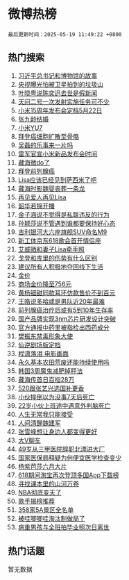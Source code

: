 # 微博热榜

`最后更新时间：2025-05-19 11:49:22 +0800`

## 热门搜索

1. [习近平总书记和博物馆的故事](https://m.weibo.cn/search?containerid=100103type%3D1%26t%3D10%26q%3D%23%E4%B9%A0%E8%BF%91%E5%B9%B3%E6%80%BB%E4%B9%A6%E8%AE%B0%E5%92%8C%E5%8D%9A%E7%89%A9%E9%A6%86%E7%9A%84%E6%95%85%E4%BA%8B%23&stream_entry_id=51&isnewpage=1&extparam=seat%3D1%26c_type%3D51%26pos%3D0%26cate%3D10103%26q%3D%2523%25E4%25B9%25A0%25E8%25BF%2591%25E5%25B9%25B3%25E6%2580%25BB%25E4%25B9%25A6%25E8%25AE%25B0%25E5%2592%258C%25E5%258D%259A%25E7%2589%25A9%25E9%25A6%2586%25E7%259A%2584%25E6%2595%2585%25E4%25BA%258B%2523%26stream_entry_id%3D51%26filter_type%3Drealtimehot%26dgr%3D0%26display_time%3D1747626561%26pre_seqid%3D17476265617760246490749)
1. [央视曝光怕被卫星拍到的垃圾山](https://m.weibo.cn/search?containerid=100103type%3D1%26t%3D10%26q%3D%23%E5%A4%AE%E8%A7%86%E6%9B%9D%E5%85%89%E6%80%95%E8%A2%AB%E5%8D%AB%E6%98%9F%E6%8B%8D%E5%88%B0%E7%9A%84%E5%9E%83%E5%9C%BE%E5%B1%B1%23&stream_entry_id=31&isnewpage=1&extparam=seat%3D1%26stream_entry_id%3D31%26realpos%3D1%26filter_type%3Drealtimehot%26c_type%3D31%26pos%3D0%26flag%3D1%26cate%3D5001%26q%3D%2523%25E5%25A4%25AE%25E8%25A7%2586%25E6%259B%259D%25E5%2585%2589%25E6%2580%2595%25E8%25A2%25AB%25E5%258D%25AB%25E6%2598%259F%25E6%258B%258D%25E5%2588%25B0%25E7%259A%2584%25E5%259E%2583%25E5%259C%25BE%25E5%25B1%25B1%2523%26lcate%3D5001%26band_rank%3D1%26dgr%3D0%26display_time%3D1747626561%26pre_seqid%3D17476265617760246490749)
1. [叶晓粤说陈奕迅去世是假新闻](https://m.weibo.cn/search?containerid=100103type%3D1%26t%3D10%26q%3D%23%E5%8F%B6%E6%99%93%E7%B2%A4%E8%AF%B4%E9%99%88%E5%A5%95%E8%BF%85%E5%8E%BB%E4%B8%96%E6%98%AF%E5%81%87%E6%96%B0%E9%97%BB%23&stream_entry_id=31&isnewpage=1&extparam=seat%3D1%26stream_entry_id%3D31%26realpos%3D2%26filter_type%3Drealtimehot%26c_type%3D31%26pos%3D1%26flag%3D2%26cate%3D5001%26q%3D%2523%25E5%258F%25B6%25E6%2599%2593%25E7%25B2%25A4%25E8%25AF%25B4%25E9%2599%2588%25E5%25A5%2595%25E8%25BF%2585%25E5%258E%25BB%25E4%25B8%2596%25E6%2598%25AF%25E5%2581%2587%25E6%2596%25B0%25E9%2597%25BB%2523%26lcate%3D5001%26band_rank%3D2%26dgr%3D0%26display_time%3D1747626561%26pre_seqid%3D17476265617760246490749)
1. [天问二号一次发射实施任务可不少](https://m.weibo.cn/search?containerid=100103type%3D1%26t%3D10%26q%3D%23%E5%A4%A9%E9%97%AE%E4%BA%8C%E5%8F%B7%E4%B8%80%E6%AC%A1%E5%8F%91%E5%B0%84%E5%AE%9E%E6%96%BD%E4%BB%BB%E5%8A%A1%E5%8F%AF%E4%B8%8D%E5%B0%91%23&stream_entry_id=31&isnewpage=1&extparam=seat%3D1%26stream_entry_id%3D31%26realpos%3D3%26filter_type%3Drealtimehot%26c_type%3D31%26pos%3D2%26flag%3D0%26cate%3D5001%26q%3D%2523%25E5%25A4%25A9%25E9%2597%25AE%25E4%25BA%258C%25E5%258F%25B7%25E4%25B8%2580%25E6%25AC%25A1%25E5%258F%2591%25E5%25B0%2584%25E5%25AE%259E%25E6%2596%25BD%25E4%25BB%25BB%25E5%258A%25A1%25E5%258F%25AF%25E4%25B8%258D%25E5%25B0%2591%2523%26lcate%3D5001%26band_rank%3D3%26dgr%3D0%26display_time%3D1747626561%26pre_seqid%3D17476265617760246490749)
1. [小米15周年发布会定档5月22日](https://m.weibo.cn/search?containerid=100103type%3D1%26t%3D10%26q%3D%23%E5%B0%8F%E7%B1%B315%E5%91%A8%E5%B9%B4%E5%8F%91%E5%B8%83%E4%BC%9A%E5%AE%9A%E6%A1%A35%E6%9C%8822%E6%97%A5%23&stream_entry_id=31&isnewpage=1&extparam=seat%3D1%26is_ad_pos%3D1%26stream_entry_id%3D31%26filter_type%3Drealtimehot%26topic_ad%3D1%26c_type%3D31%26pos%3D3%26lcate%3D5001%26cate%3D5001%26q%3D%2523%25E5%25B0%258F%25E7%25B1%25B315%25E5%2591%25A8%25E5%25B9%25B4%25E5%258F%2591%25E5%25B8%2583%25E4%25BC%259A%25E5%25AE%259A%25E6%25A1%25A35%25E6%259C%258822%25E6%2597%25A5%2523%26adid%3D286512%26band_rank%3D4%26dgr%3D0%26display_time%3D1747626561%26pre_seqid%3D17476265617760246490749)
1. [张九龄结婚](https://m.weibo.cn/search?containerid=100103type%3D1%26t%3D10%26q%3D%23%E5%BC%A0%E4%B9%9D%E9%BE%84%E7%BB%93%E5%A9%9A%23&stream_entry_id=31&isnewpage=1&extparam=seat%3D1%26stream_entry_id%3D31%26realpos%3D4%26filter_type%3Drealtimehot%26c_type%3D31%26pos%3D4%26flag%3D1%26cate%3D5001%26q%3D%2523%25E5%25BC%25A0%25E4%25B9%259D%25E9%25BE%2584%25E7%25BB%2593%25E5%25A9%259A%2523%26lcate%3D5001%26band_rank%3D4%26dgr%3D0%26display_time%3D1747626561%26pre_seqid%3D17476265617760246490749)
1. [小米YU7](https://m.weibo.cn/search?containerid=100103type%3D1%26t%3D10%26q%3D%E5%B0%8F%E7%B1%B3YU7&stream_entry_id=31&isnewpage=1&extparam=seat%3D1%26stream_entry_id%3D31%26realpos%3D5%26filter_type%3Drealtimehot%26c_type%3D31%26pos%3D5%26flag%3D1%26cate%3D5001%26q%3D%25E5%25B0%258F%25E7%25B1%25B3YU7%26lcate%3D5001%26band_rank%3D5%26dgr%3D0%26display_time%3D1747626561%26pre_seqid%3D17476265617760246490749)
1. [拜登癌细胞扩散至骨骼](https://m.weibo.cn/search?containerid=100103type%3D1%26t%3D10%26q%3D%23%E6%8B%9C%E7%99%BB%E7%99%8C%E7%BB%86%E8%83%9E%E6%89%A9%E6%95%A3%E8%87%B3%E9%AA%A8%E9%AA%BC%23&stream_entry_id=31&isnewpage=1&extparam=seat%3D1%26stream_entry_id%3D31%26realpos%3D6%26filter_type%3Drealtimehot%26c_type%3D31%26pos%3D6%26flag%3D2%26cate%3D5001%26q%3D%2523%25E6%258B%259C%25E7%2599%25BB%25E7%2599%258C%25E7%25BB%2586%25E8%2583%259E%25E6%2589%25A9%25E6%2595%25A3%25E8%2587%25B3%25E9%25AA%25A8%25E9%25AA%25BC%2523%26lcate%3D5001%26band_rank%3D6%26dgr%3D0%26display_time%3D1747626561%26pre_seqid%3D17476265617760246490749)
1. [吴磊的乐事来一片吗](https://m.weibo.cn/search?containerid=100103type%3D1%26t%3D10%26q%3D%23%E5%90%B4%E7%A3%8A%E7%9A%84%E4%B9%90%E4%BA%8B%E6%9D%A5%E4%B8%80%E7%89%87%E5%90%97%23&stream_entry_id=31&isnewpage=1&extparam=seat%3D1%26is_ad_pos%3D1%26stream_entry_id%3D31%26filter_type%3Drealtimehot%26topic_ad%3D1%26c_type%3D31%26pos%3D7%26lcate%3D5001%26cate%3D5001%26q%3D%2523%25E5%2590%25B4%25E7%25A3%258A%25E7%259A%2584%25E4%25B9%2590%25E4%25BA%258B%25E6%259D%25A5%25E4%25B8%2580%25E7%2589%2587%25E5%2590%2597%2523%26adid%3D286281%26band_rank%3D7%26dgr%3D0%26display_time%3D1747626561%26pre_seqid%3D17476265617760246490749)
1. [雷军官宣小米新品发布会时间](https://m.weibo.cn/search?containerid=100103type%3D1%26t%3D10%26q%3D%23%E9%9B%B7%E5%86%9B%E5%AE%98%E5%AE%A3%E5%B0%8F%E7%B1%B3%E6%96%B0%E5%93%81%E5%8F%91%E5%B8%83%E4%BC%9A%E6%97%B6%E9%97%B4%23&stream_entry_id=31&isnewpage=1&extparam=seat%3D1%26stream_entry_id%3D31%26realpos%3D7%26filter_type%3Drealtimehot%26c_type%3D31%26pos%3D8%26flag%3D1%26cate%3D5001%26q%3D%2523%25E9%259B%25B7%25E5%2586%259B%25E5%25AE%2598%25E5%25AE%25A3%25E5%25B0%258F%25E7%25B1%25B3%25E6%2596%25B0%25E5%2593%2581%25E5%258F%2591%25E5%25B8%2583%25E4%25BC%259A%25E6%2597%25B6%25E9%2597%25B4%2523%26lcate%3D5001%26band_rank%3D7%26dgr%3D0%26display_time%3D1747626561%26pre_seqid%3D17476265617760246490749)
1. [藏海微do了](https://m.weibo.cn/search?containerid=100103type%3D1%26t%3D10%26q%3D%23%E8%97%8F%E6%B5%B7%E5%BE%AEdo%E4%BA%86%23&stream_entry_id=31&isnewpage=1&extparam=seat%3D1%26stream_entry_id%3D31%26realpos%3D8%26filter_type%3Drealtimehot%26c_type%3D31%26pos%3D9%26flag%3D2%26cate%3D5001%26q%3D%2523%25E8%2597%258F%25E6%25B5%25B7%25E5%25BE%25AEdo%25E4%25BA%2586%2523%26lcate%3D5001%26band_rank%3D8%26dgr%3D0%26display_time%3D1747626561%26pre_seqid%3D17476265617760246490749)
1. [拜登前列腺癌](https://m.weibo.cn/search?containerid=100103type%3D1%26t%3D10%26q%3D%23%E6%8B%9C%E7%99%BB%E5%89%8D%E5%88%97%E8%85%BA%E7%99%8C%23&stream_entry_id=31&isnewpage=1&extparam=seat%3D1%26stream_entry_id%3D31%26realpos%3D9%26filter_type%3Drealtimehot%26c_type%3D31%26pos%3D10%26flag%3D0%26cate%3D5001%26q%3D%2523%25E6%258B%259C%25E7%2599%25BB%25E5%2589%258D%25E5%2588%2597%25E8%2585%25BA%25E7%2599%258C%2523%26lcate%3D5001%26band_rank%3D9%26dgr%3D0%26display_time%3D1747626561%26pre_seqid%3D17476265617760246490749)
1. [Lisa应该已经见到萨西米了吧](https://m.weibo.cn/search?containerid=100103type%3D1%26t%3D10%26q%3D%23Lisa%E5%BA%94%E8%AF%A5%E5%B7%B2%E7%BB%8F%E8%A7%81%E5%88%B0%E8%90%A8%E8%A5%BF%E7%B1%B3%E4%BA%86%E5%90%A7%23&stream_entry_id=31&isnewpage=1&extparam=seat%3D1%26stream_entry_id%3D31%26realpos%3D10%26filter_type%3Drealtimehot%26c_type%3D31%26pos%3D11%26flag%3D1%26cate%3D5001%26q%3D%2523Lisa%25E5%25BA%2594%25E8%25AF%25A5%25E5%25B7%25B2%25E7%25BB%258F%25E8%25A7%2581%25E5%2588%25B0%25E8%2590%25A8%25E8%25A5%25BF%25E7%25B1%25B3%25E4%25BA%2586%25E5%2590%25A7%2523%26lcate%3D5001%26band_rank%3D10%26dgr%3D0%26display_time%3D1747626561%26pre_seqid%3D17476265617760246490749)
1. [藏海时影魏婴丧葬一条龙](https://m.weibo.cn/search?containerid=100103type%3D1%26t%3D10%26q%3D%E8%97%8F%E6%B5%B7%E6%97%B6%E5%BD%B1%E9%AD%8F%E5%A9%B4%E4%B8%A7%E8%91%AC%E4%B8%80%E6%9D%A1%E9%BE%99&stream_entry_id=31&isnewpage=1&extparam=seat%3D1%26stream_entry_id%3D31%26realpos%3D11%26filter_type%3Drealtimehot%26c_type%3D31%26pos%3D12%26flag%3D1%26cate%3D5001%26q%3D%25E8%2597%258F%25E6%25B5%25B7%25E6%2597%25B6%25E5%25BD%25B1%25E9%25AD%258F%25E5%25A9%25B4%25E4%25B8%25A7%25E8%2591%25AC%25E4%25B8%2580%25E6%259D%25A1%25E9%25BE%2599%26lcate%3D5001%26band_rank%3D11%26dgr%3D0%26display_time%3D1747626561%26pre_seqid%3D17476265617760246490749)
1. [再见爱人再见Lisa](https://m.weibo.cn/search?containerid=100103type%3D1%26t%3D10%26q%3D%23%E5%86%8D%E8%A7%81%E7%88%B1%E4%BA%BA%E5%86%8D%E8%A7%81Lisa%23&stream_entry_id=31&isnewpage=1&extparam=seat%3D1%26stream_entry_id%3D31%26realpos%3D12%26filter_type%3Drealtimehot%26c_type%3D31%26pos%3D13%26flag%3D2%26cate%3D5001%26q%3D%2523%25E5%2586%258D%25E8%25A7%2581%25E7%2588%25B1%25E4%25BA%25BA%25E5%2586%258D%25E8%25A7%2581Lisa%2523%26lcate%3D5001%26band_rank%3D12%26dgr%3D0%26display_time%3D1747626561%26pre_seqid%3D17476265617760246490749)
1. [韶华若锦开播](https://m.weibo.cn/search?containerid=100103type%3D1%26t%3D10%26q%3D%E9%9F%B6%E5%8D%8E%E8%8B%A5%E9%94%A6%E5%BC%80%E6%92%AD&stream_entry_id=31&isnewpage=1&extparam=seat%3D1%26stream_entry_id%3D31%26realpos%3D13%26filter_type%3Drealtimehot%26c_type%3D31%26pos%3D14%26flag%3D1%26cate%3D5001%26q%3D%25E9%259F%25B6%25E5%258D%258E%25E8%258B%25A5%25E9%2594%25A6%25E5%25BC%2580%25E6%2592%25AD%26lcate%3D5001%26band_rank%3D13%26dgr%3D0%26display_time%3D1747626561%26pre_seqid%3D17476265617760246490749)
1. [金子涵说不觉得是私联违反的行为](https://m.weibo.cn/search?containerid=100103type%3D1%26t%3D10%26q%3D%23%E9%87%91%E5%AD%90%E6%B6%B5%E8%AF%B4%E4%B8%8D%E8%A7%89%E5%BE%97%E6%98%AF%E7%A7%81%E8%81%94%E8%BF%9D%E5%8F%8D%E7%9A%84%E8%A1%8C%E4%B8%BA%23&stream_entry_id=31&isnewpage=1&extparam=seat%3D1%26stream_entry_id%3D31%26realpos%3D14%26filter_type%3Drealtimehot%26c_type%3D31%26pos%3D15%26flag%3D1%26cate%3D5001%26q%3D%2523%25E9%2587%2591%25E5%25AD%2590%25E6%25B6%25B5%25E8%25AF%25B4%25E4%25B8%258D%25E8%25A7%2589%25E5%25BE%2597%25E6%2598%25AF%25E7%25A7%2581%25E8%2581%2594%25E8%25BF%259D%25E5%258F%258D%25E7%259A%2584%25E8%25A1%258C%25E4%25B8%25BA%2523%26lcate%3D5001%26band_rank%3D14%26dgr%3D0%26display_time%3D1747626561%26pre_seqid%3D17476265617760246490749)
1. [孙颖莎说不管遇到谁都要保持好心态](https://m.weibo.cn/search?containerid=100103type%3D1%26t%3D10%26q%3D%23%E5%AD%99%E9%A2%96%E8%8E%8E%E8%AF%B4%E4%B8%8D%E7%AE%A1%E9%81%87%E5%88%B0%E8%B0%81%E9%83%BD%E8%A6%81%E4%BF%9D%E6%8C%81%E5%A5%BD%E5%BF%83%E6%80%81%23&stream_entry_id=31&isnewpage=1&extparam=seat%3D1%26stream_entry_id%3D31%26realpos%3D15%26filter_type%3Drealtimehot%26c_type%3D31%26pos%3D16%26flag%3D1%26cate%3D5001%26q%3D%2523%25E5%25AD%2599%25E9%25A2%2596%25E8%258E%258E%25E8%25AF%25B4%25E4%25B8%258D%25E7%25AE%25A1%25E9%2581%2587%25E5%2588%25B0%25E8%25B0%2581%25E9%2583%25BD%25E8%25A6%2581%25E4%25BF%259D%25E6%258C%2581%25E5%25A5%25BD%25E5%25BF%2583%25E6%2580%2581%2523%26lcate%3D5001%26band_rank%3D15%26dgr%3D0%26display_time%3D1747626561%26pre_seqid%3D17476265617760246490749)
1. [吉利银河大六座旗舰SUV命名M9](https://m.weibo.cn/search?containerid=100103type%3D1%26t%3D10%26q%3D%23%E5%90%89%E5%88%A9%E9%93%B6%E6%B2%B3%E5%A4%A7%E5%85%AD%E5%BA%A7%E6%97%97%E8%88%B0SUV%E5%91%BD%E5%90%8DM9%23&stream_entry_id=31&isnewpage=1&extparam=seat%3D1%26stream_entry_id%3D31%26realpos%3D16%26filter_type%3Drealtimehot%26c_type%3D31%26pos%3D17%26flag%3D1%26cate%3D5001%26q%3D%2523%25E5%2590%2589%25E5%2588%25A9%25E9%2593%25B6%25E6%25B2%25B3%25E5%25A4%25A7%25E5%2585%25AD%25E5%25BA%25A7%25E6%2597%2597%25E8%2588%25B0SUV%25E5%2591%25BD%25E5%2590%258DM9%2523%26lcate%3D5001%26band_rank%3D16%26dgr%3D0%26display_time%3D1747626561%26pre_seqid%3D17476265617760246490749)
1. [新工体京东618歌会首开情侣座](https://m.weibo.cn/search?containerid=100103type%3D1%26t%3D10%26q%3D%23%E6%96%B0%E5%B7%A5%E4%BD%93%E4%BA%AC%E4%B8%9C618%E6%AD%8C%E4%BC%9A%E9%A6%96%E5%BC%80%E6%83%85%E4%BE%A3%E5%BA%A7%23&stream_entry_id=31&isnewpage=1&extparam=seat%3D1%26stream_entry_id%3D31%26realpos%3D17%26filter_type%3Drealtimehot%26c_type%3D31%26pos%3D18%26flag%3D1%26cate%3D5001%26q%3D%2523%25E6%2596%25B0%25E5%25B7%25A5%25E4%25BD%2593%25E4%25BA%25AC%25E4%25B8%259C618%25E6%25AD%258C%25E4%25BC%259A%25E9%25A6%2596%25E5%25BC%2580%25E6%2583%2585%25E4%25BE%25A3%25E5%25BA%25A7%2523%26lcate%3D5001%26band_rank%3D17%26dgr%3D0%26display_time%3D1747626561%26pre_seqid%3D17476265617760246490749)
1. [艾威晒和妻子Lisa牵手照](https://m.weibo.cn/search?containerid=100103type%3D1%26t%3D10%26q%3D%23%E8%89%BE%E5%A8%81%E6%99%92%E5%92%8C%E5%A6%BB%E5%AD%90Lisa%E7%89%B5%E6%89%8B%E7%85%A7%23&stream_entry_id=31&isnewpage=1&extparam=seat%3D1%26stream_entry_id%3D31%26realpos%3D18%26filter_type%3Drealtimehot%26c_type%3D31%26pos%3D19%26flag%3D0%26cate%3D5001%26q%3D%2523%25E8%2589%25BE%25E5%25A8%2581%25E6%2599%2592%25E5%2592%258C%25E5%25A6%25BB%25E5%25AD%2590Lisa%25E7%2589%25B5%25E6%2589%258B%25E7%2585%25A7%2523%26lcate%3D5001%26band_rank%3D18%26dgr%3D0%26display_time%3D1747626561%26pre_seqid%3D17476265617760246490749)
1. [戈登和库里的伤势有什么区别](https://m.weibo.cn/search?containerid=100103type%3D1%26t%3D10%26q%3D%E6%88%88%E7%99%BB%E5%92%8C%E5%BA%93%E9%87%8C%E7%9A%84%E4%BC%A4%E5%8A%BF%E6%9C%89%E4%BB%80%E4%B9%88%E5%8C%BA%E5%88%AB&stream_entry_id=31&isnewpage=1&extparam=seat%3D1%26is_ai_ask%3D1%26stream_entry_id%3D31%26realpos%3D19%26filter_type%3Drealtimehot%26c_type%3D31%26pos%3D20%26flag%3D1%26cate%3D5001%26q%3D%25E6%2588%2588%25E7%2599%25BB%25E5%2592%258C%25E5%25BA%2593%25E9%2587%258C%25E7%259A%2584%25E4%25BC%25A4%25E5%258A%25BF%25E6%259C%2589%25E4%25BB%2580%25E4%25B9%2588%25E5%258C%25BA%25E5%2588%25AB%26lcate%3D5001%26band_rank%3D19%26dgr%3D0%26display_time%3D1747626561%26pre_seqid%3D17476265617760246490749)
1. [建议所有人积极地夺回线下生活](https://m.weibo.cn/search?containerid=100103type%3D1%26t%3D10%26q%3D%23%E5%BB%BA%E8%AE%AE%E6%89%80%E6%9C%89%E4%BA%BA%E7%A7%AF%E6%9E%81%E5%9C%B0%E5%A4%BA%E5%9B%9E%E7%BA%BF%E4%B8%8B%E7%94%9F%E6%B4%BB%23&stream_entry_id=31&isnewpage=1&extparam=seat%3D1%26stream_entry_id%3D31%26realpos%3D20%26filter_type%3Drealtimehot%26c_type%3D31%26pos%3D21%26flag%3D0%26cate%3D5001%26q%3D%2523%25E5%25BB%25BA%25E8%25AE%25AE%25E6%2589%2580%25E6%259C%2589%25E4%25BA%25BA%25E7%25A7%25AF%25E6%259E%2581%25E5%259C%25B0%25E5%25A4%25BA%25E5%259B%259E%25E7%25BA%25BF%25E4%25B8%258B%25E7%2594%259F%25E6%25B4%25BB%2523%26lcate%3D5001%26band_rank%3D20%26dgr%3D0%26display_time%3D1747626561%26pre_seqid%3D17476265617760246490749)
1. [金价](https://m.weibo.cn/search?containerid=100103type%3D1%26t%3D10%26q%3D%E9%87%91%E4%BB%B7&stream_entry_id=31&isnewpage=1&extparam=seat%3D1%26stream_entry_id%3D31%26realpos%3D21%26filter_type%3Drealtimehot%26c_type%3D31%26pos%3D22%26flag%3D2%26cate%3D5001%26q%3D%25E9%2587%2591%25E4%25BB%25B7%26lcate%3D5001%26band_rank%3D21%26dgr%3D0%26display_time%3D1747626561%26pre_seqid%3D17476265617760246490749)
1. [商场金价降至756元](https://m.weibo.cn/search?containerid=100103type%3D1%26t%3D10%26q%3D%23%E5%95%86%E5%9C%BA%E9%87%91%E4%BB%B7%E9%99%8D%E8%87%B3756%E5%85%83%23&stream_entry_id=31&isnewpage=1&extparam=seat%3D1%26stream_entry_id%3D31%26realpos%3D22%26filter_type%3Drealtimehot%26c_type%3D31%26pos%3D23%26flag%3D1%26cate%3D5001%26q%3D%2523%25E5%2595%2586%25E5%259C%25BA%25E9%2587%2591%25E4%25BB%25B7%25E9%2599%258D%25E8%2587%25B3756%25E5%2585%2583%2523%26lcate%3D5001%26band_rank%3D22%26dgr%3D0%26display_time%3D1747626561%26pre_seqid%3D17476265617760246490749)
1. [黄杨钿甜同款耳环仿款售价不到百元](https://m.weibo.cn/search?containerid=100103type%3D1%26t%3D10%26q%3D%23%E9%BB%84%E6%9D%A8%E9%92%BF%E7%94%9C%E5%90%8C%E6%AC%BE%E8%80%B3%E7%8E%AF%E4%BB%BF%E6%AC%BE%E5%94%AE%E4%BB%B7%E4%B8%8D%E5%88%B0%E7%99%BE%E5%85%83%23&stream_entry_id=31&isnewpage=1&extparam=seat%3D1%26stream_entry_id%3D31%26realpos%3D23%26filter_type%3Drealtimehot%26c_type%3D31%26pos%3D24%26flag%3D0%26cate%3D5001%26q%3D%2523%25E9%25BB%2584%25E6%259D%25A8%25E9%2592%25BF%25E7%2594%259C%25E5%2590%258C%25E6%25AC%25BE%25E8%2580%25B3%25E7%258E%25AF%25E4%25BB%25BF%25E6%25AC%25BE%25E5%2594%25AE%25E4%25BB%25B7%25E4%25B8%258D%25E5%2588%25B0%25E7%2599%25BE%25E5%2585%2583%2523%26lcate%3D5001%26band_rank%3D23%26dgr%3D0%26display_time%3D1747626561%26pre_seqid%3D17476265617760246490749)
1. [王皓说多哈或是男队近20年最难](https://m.weibo.cn/search?containerid=100103type%3D1%26t%3D10%26q%3D%23%E7%8E%8B%E7%9A%93%E8%AF%B4%E5%A4%9A%E5%93%88%E6%88%96%E6%98%AF%E7%94%B7%E9%98%9F%E8%BF%9120%E5%B9%B4%E6%9C%80%E9%9A%BE%23&stream_entry_id=31&isnewpage=1&extparam=seat%3D1%26stream_entry_id%3D31%26realpos%3D24%26filter_type%3Drealtimehot%26c_type%3D31%26pos%3D25%26flag%3D1%26cate%3D5001%26q%3D%2523%25E7%258E%258B%25E7%259A%2593%25E8%25AF%25B4%25E5%25A4%259A%25E5%2593%2588%25E6%2588%2596%25E6%2598%25AF%25E7%2594%25B7%25E9%2598%259F%25E8%25BF%259120%25E5%25B9%25B4%25E6%259C%2580%25E9%259A%25BE%2523%26lcate%3D5001%26band_rank%3D24%26dgr%3D0%26display_time%3D1747626561%26pre_seqid%3D17476265617760246490749)
1. [前列腺癌治疗后或有5到10年生存率](https://m.weibo.cn/search?containerid=100103type%3D1%26t%3D10%26q%3D%23%E5%89%8D%E5%88%97%E8%85%BA%E7%99%8C%E6%B2%BB%E7%96%97%E5%90%8E%E6%88%96%E6%9C%895%E5%88%B010%E5%B9%B4%E7%94%9F%E5%AD%98%E7%8E%87%23&stream_entry_id=31&isnewpage=1&extparam=seat%3D1%26stream_entry_id%3D31%26realpos%3D25%26filter_type%3Drealtimehot%26c_type%3D31%26pos%3D26%26flag%3D1%26cate%3D5001%26q%3D%2523%25E5%2589%258D%25E5%2588%2597%25E8%2585%25BA%25E7%2599%258C%25E6%25B2%25BB%25E7%2596%2597%25E5%2590%258E%25E6%2588%2596%25E6%259C%25895%25E5%2588%25B010%25E5%25B9%25B4%25E7%2594%259F%25E5%25AD%2598%25E7%258E%2587%2523%26lcate%3D5001%26band_rank%3D25%26dgr%3D0%26display_time%3D1747626561%26pre_seqid%3D17476265617760246490749)
1. [国产品牌实现3nm芯片研发设计突破](https://m.weibo.cn/search?containerid=100103type%3D1%26t%3D10%26q%3D%23%E5%9B%BD%E4%BA%A7%E5%93%81%E7%89%8C%E5%AE%9E%E7%8E%B03nm%E8%8A%AF%E7%89%87%E7%A0%94%E5%8F%91%E8%AE%BE%E8%AE%A1%E7%AA%81%E7%A0%B4%23&stream_entry_id=31&isnewpage=1&extparam=seat%3D1%26stream_entry_id%3D31%26realpos%3D26%26filter_type%3Drealtimehot%26c_type%3D31%26pos%3D27%26flag%3D1%26cate%3D5001%26q%3D%2523%25E5%259B%25BD%25E4%25BA%25A7%25E5%2593%2581%25E7%2589%258C%25E5%25AE%259E%25E7%258E%25B03nm%25E8%258A%25AF%25E7%2589%2587%25E7%25A0%2594%25E5%258F%2591%25E8%25AE%25BE%25E8%25AE%25A1%25E7%25AA%2581%25E7%25A0%25B4%2523%26lcate%3D5001%26band_rank%3D26%26dgr%3D0%26display_time%3D1747626561%26pre_seqid%3D17476265617760246490749)
1. [官方通报中药里被指检出西药成分](https://m.weibo.cn/search?containerid=100103type%3D1%26t%3D10%26q%3D%23%E5%AE%98%E6%96%B9%E9%80%9A%E6%8A%A5%E4%B8%AD%E8%8D%AF%E9%87%8C%E8%A2%AB%E6%8C%87%E6%A3%80%E5%87%BA%E8%A5%BF%E8%8D%AF%E6%88%90%E5%88%86%23&stream_entry_id=31&isnewpage=1&extparam=seat%3D1%26stream_entry_id%3D31%26realpos%3D27%26filter_type%3Drealtimehot%26c_type%3D31%26pos%3D28%26flag%3D1%26cate%3D5001%26q%3D%2523%25E5%25AE%2598%25E6%2596%25B9%25E9%2580%259A%25E6%258A%25A5%25E4%25B8%25AD%25E8%258D%25AF%25E9%2587%258C%25E8%25A2%25AB%25E6%258C%2587%25E6%25A3%2580%25E5%2587%25BA%25E8%25A5%25BF%25E8%258D%25AF%25E6%2588%2590%25E5%2588%2586%2523%26lcate%3D5001%26band_rank%3D27%26dgr%3D0%26display_time%3D1747626561%26pre_seqid%3D17476265617760246490749)
1. [樊振东禁毒形象大使](https://m.weibo.cn/search?containerid=100103type%3D1%26t%3D10%26q%3D%23%E6%A8%8A%E6%8C%AF%E4%B8%9C%E7%A6%81%E6%AF%92%E5%BD%A2%E8%B1%A1%E5%A4%A7%E4%BD%BF%23&stream_entry_id=31&isnewpage=1&extparam=seat%3D1%26stream_entry_id%3D31%26realpos%3D28%26filter_type%3Drealtimehot%26c_type%3D31%26pos%3D29%26flag%3D1%26cate%3D5001%26q%3D%2523%25E6%25A8%258A%25E6%258C%25AF%25E4%25B8%259C%25E7%25A6%2581%25E6%25AF%2592%25E5%25BD%25A2%25E8%25B1%25A1%25E5%25A4%25A7%25E4%25BD%25BF%2523%26lcate%3D5001%26band_rank%3D28%26dgr%3D0%26display_time%3D1747626561%26pre_seqid%3D17476265617760246490749)
1. [仙逆剧场版定档](https://m.weibo.cn/search?containerid=100103type%3D1%26t%3D10%26q%3D%23%E4%BB%99%E9%80%86%E5%89%A7%E5%9C%BA%E7%89%88%E5%AE%9A%E6%A1%A3%23&stream_entry_id=31&isnewpage=1&extparam=seat%3D1%26stream_entry_id%3D31%26realpos%3D29%26filter_type%3Drealtimehot%26c_type%3D31%26pos%3D30%26flag%3D1%26cate%3D5001%26q%3D%2523%25E4%25BB%2599%25E9%2580%2586%25E5%2589%25A7%25E5%259C%25BA%25E7%2589%2588%25E5%25AE%259A%25E6%25A1%25A3%2523%26lcate%3D5001%26band_rank%3D29%26dgr%3D0%26display_time%3D1747626561%26pre_seqid%3D17476265617760246490749)
1. [程潇落泪 电影画面](https://m.weibo.cn/search?containerid=100103type%3D1%26t%3D10%26q%3D%E7%A8%8B%E6%BD%87%E8%90%BD%E6%B3%AA+%E7%94%B5%E5%BD%B1%E7%94%BB%E9%9D%A2&stream_entry_id=31&isnewpage=1&extparam=seat%3D1%26stream_entry_id%3D31%26realpos%3D30%26filter_type%3Drealtimehot%26c_type%3D31%26pos%3D31%26flag%3D1%26cate%3D5001%26q%3D%25E7%25A8%258B%25E6%25BD%2587%25E8%2590%25BD%25E6%25B3%25AA%2520%25E7%2594%25B5%25E5%25BD%25B1%25E7%2594%25BB%25E9%259D%25A2%26lcate%3D5001%26band_rank%3D30%26dgr%3D0%26display_time%3D1747626561%26pre_seqid%3D17476265617760246490749)
1. [永久基本农田荒废还能持续使用吗](https://m.weibo.cn/search?containerid=100103type%3D1%26t%3D10%26q%3D%E6%B0%B8%E4%B9%85%E5%9F%BA%E6%9C%AC%E5%86%9C%E7%94%B0%E8%8D%92%E5%BA%9F%E8%BF%98%E8%83%BD%E6%8C%81%E7%BB%AD%E4%BD%BF%E7%94%A8%E5%90%97&stream_entry_id=31&isnewpage=1&extparam=seat%3D1%26is_ai_ask%3D1%26stream_entry_id%3D31%26realpos%3D31%26filter_type%3Drealtimehot%26c_type%3D31%26pos%3D32%26flag%3D1%26cate%3D5001%26q%3D%25E6%25B0%25B8%25E4%25B9%2585%25E5%259F%25BA%25E6%259C%25AC%25E5%2586%259C%25E7%2594%25B0%25E8%258D%2592%25E5%25BA%259F%25E8%25BF%2598%25E8%2583%25BD%25E6%258C%2581%25E7%25BB%25AD%25E4%25BD%25BF%25E7%2594%25A8%25E5%2590%2597%26lcate%3D5001%26band_rank%3D31%26dgr%3D0%26display_time%3D1747626561%26pre_seqid%3D17476265617760246490749)
1. [韩国3周魔鬼减肥掉秤法](https://m.weibo.cn/search?containerid=100103type%3D1%26t%3D10%26q%3D%E9%9F%A9%E5%9B%BD3%E5%91%A8%E9%AD%94%E9%AC%BC%E5%87%8F%E8%82%A5%E6%8E%89%E7%A7%A4%E6%B3%95&stream_entry_id=31&isnewpage=1&extparam=seat%3D1%26stream_entry_id%3D31%26realpos%3D32%26filter_type%3Drealtimehot%26c_type%3D31%26pos%3D33%26flag%3D1%26cate%3D5001%26q%3D%25E9%259F%25A9%25E5%259B%25BD3%25E5%2591%25A8%25E9%25AD%2594%25E9%25AC%25BC%25E5%2587%258F%25E8%2582%25A5%25E6%258E%2589%25E7%25A7%25A4%25E6%25B3%2595%26lcate%3D5001%26band_rank%3D32%26dgr%3D0%26display_time%3D1747626561%26pre_seqid%3D17476265617760246490749)
1. [藏海传首日百指28万](https://m.weibo.cn/search?containerid=100103type%3D1%26t%3D10%26q%3D%23%E8%97%8F%E6%B5%B7%E4%BC%A0%E9%A6%96%E6%97%A5%E7%99%BE%E6%8C%8728%E4%B8%87%23&stream_entry_id=31&isnewpage=1&extparam=seat%3D1%26stream_entry_id%3D31%26realpos%3D33%26filter_type%3Drealtimehot%26c_type%3D31%26pos%3D34%26flag%3D1%26cate%3D5001%26q%3D%2523%25E8%2597%258F%25E6%25B5%25B7%25E4%25BC%25A0%25E9%25A6%2596%25E6%2597%25A5%25E7%2599%25BE%25E6%258C%258728%25E4%25B8%2587%2523%26lcate%3D5001%26band_rank%3D33%26dgr%3D0%26display_time%3D1747626561%26pre_seqid%3D17476265617760246490749)
1. [520跟张艺兴选国补更香](https://m.weibo.cn/search?containerid=100103type%3D1%26t%3D10%26q%3D%23520%E8%B7%9F%E5%BC%A0%E8%89%BA%E5%85%B4%E9%80%89%E5%9B%BD%E8%A1%A5%E6%9B%B4%E9%A6%99%23&stream_entry_id=31&isnewpage=1&extparam=seat%3D1%26stream_entry_id%3D31%26realpos%3D34%26filter_type%3Drealtimehot%26c_type%3D31%26pos%3D35%26flag%3D1%26cate%3D5001%26q%3D%2523520%25E8%25B7%259F%25E5%25BC%25A0%25E8%2589%25BA%25E5%2585%25B4%25E9%2580%2589%25E5%259B%25BD%25E8%25A1%25A5%25E6%259B%25B4%25E9%25A6%2599%2523%26lcate%3D5001%26band_rank%3D34%26dgr%3D0%26display_time%3D1747626561%26pre_seqid%3D17476265617760246490749)
1. [小伙摔倒以为没事7天后死亡](https://m.weibo.cn/search?containerid=100103type%3D1%26t%3D10%26q%3D%23%E5%B0%8F%E4%BC%99%E6%91%94%E5%80%92%E4%BB%A5%E4%B8%BA%E6%B2%A1%E4%BA%8B7%E5%A4%A9%E5%90%8E%E6%AD%BB%E4%BA%A1%23&stream_entry_id=31&isnewpage=1&extparam=seat%3D1%26stream_entry_id%3D31%26realpos%3D35%26filter_type%3Drealtimehot%26c_type%3D31%26pos%3D36%26flag%3D0%26cate%3D5001%26q%3D%2523%25E5%25B0%258F%25E4%25BC%2599%25E6%2591%2594%25E5%2580%2592%25E4%25BB%25A5%25E4%25B8%25BA%25E6%25B2%25A1%25E4%25BA%258B7%25E5%25A4%25A9%25E5%2590%258E%25E6%25AD%25BB%25E4%25BA%25A1%2523%26lcate%3D5001%26band_rank%3D35%26dgr%3D0%26display_time%3D1747626561%26pre_seqid%3D17476265617760246490749)
1. [22岁小伙上班途中遇意外判脑死亡](https://m.weibo.cn/search?containerid=100103type%3D1%26t%3D10%26q%3D%2322%E5%B2%81%E5%B0%8F%E4%BC%99%E4%B8%8A%E7%8F%AD%E9%80%94%E4%B8%AD%E9%81%87%E6%84%8F%E5%A4%96%E5%88%A4%E8%84%91%E6%AD%BB%E4%BA%A1%23&stream_entry_id=31&isnewpage=1&extparam=seat%3D1%26stream_entry_id%3D31%26realpos%3D36%26filter_type%3Drealtimehot%26c_type%3D31%26pos%3D37%26flag%3D1%26cate%3D5001%26q%3D%252322%25E5%25B2%2581%25E5%25B0%258F%25E4%25BC%2599%25E4%25B8%258A%25E7%258F%25AD%25E9%2580%2594%25E4%25B8%25AD%25E9%2581%2587%25E6%2584%258F%25E5%25A4%2596%25E5%2588%25A4%25E8%2584%2591%25E6%25AD%25BB%25E4%25BA%25A1%2523%26lcate%3D5001%26band_rank%3D36%26dgr%3D0%26display_time%3D1747626561%26pre_seqid%3D17476265617760246490749)
1. [人生无常我只能接受](https://m.weibo.cn/search?containerid=100103type%3D1%26t%3D10%26q%3D%E4%BA%BA%E7%94%9F%E6%97%A0%E5%B8%B8%E6%88%91%E5%8F%AA%E8%83%BD%E6%8E%A5%E5%8F%97&stream_entry_id=31&isnewpage=1&extparam=seat%3D1%26stream_entry_id%3D31%26realpos%3D37%26filter_type%3Drealtimehot%26c_type%3D31%26pos%3D38%26flag%3D1%26cate%3D5001%26q%3D%25E4%25BA%25BA%25E7%2594%259F%25E6%2597%25A0%25E5%25B8%25B8%25E6%2588%2591%25E5%258F%25AA%25E8%2583%25BD%25E6%258E%25A5%25E5%258F%2597%26lcate%3D5001%26band_rank%3D37%26dgr%3D0%26display_time%3D1747626561%26pre_seqid%3D17476265617760246490749)
1. [人间清醒魏建军](https://m.weibo.cn/search?containerid=100103type%3D1%26t%3D10%26q%3D%23%E4%BA%BA%E9%97%B4%E6%B8%85%E9%86%92%E9%AD%8F%E5%BB%BA%E5%86%9B%23&stream_entry_id=31&isnewpage=1&extparam=seat%3D1%26stream_entry_id%3D31%26realpos%3D38%26filter_type%3Drealtimehot%26c_type%3D31%26pos%3D39%26flag%3D1%26cate%3D5001%26q%3D%2523%25E4%25BA%25BA%25E9%2597%25B4%25E6%25B8%2585%25E9%2586%2592%25E9%25AD%258F%25E5%25BB%25BA%25E5%2586%259B%2523%26lcate%3D5001%26band_rank%3D38%26dgr%3D0%26display_time%3D1747626561%26pre_seqid%3D17476265617760246490749)
1. [张雪峰想让身边人都变得更好](https://m.weibo.cn/search?containerid=100103type%3D1%26t%3D10%26q%3D%E5%BC%A0%E9%9B%AA%E5%B3%B0%E6%83%B3%E8%AE%A9%E8%BA%AB%E8%BE%B9%E4%BA%BA%E9%83%BD%E5%8F%98%E5%BE%97%E6%9B%B4%E5%A5%BD&stream_entry_id=31&isnewpage=1&extparam=seat%3D1%26stream_entry_id%3D31%26realpos%3D39%26filter_type%3Drealtimehot%26c_type%3D31%26pos%3D40%26flag%3D1%26cate%3D5001%26q%3D%25E5%25BC%25A0%25E9%259B%25AA%25E5%25B3%25B0%25E6%2583%25B3%25E8%25AE%25A9%25E8%25BA%25AB%25E8%25BE%25B9%25E4%25BA%25BA%25E9%2583%25BD%25E5%258F%2598%25E5%25BE%2597%25E6%259B%25B4%25E5%25A5%25BD%26lcate%3D5001%26band_rank%3D39%26dgr%3D0%26display_time%3D1747626561%26pre_seqid%3D17476265617760246490749)
1. [大V聊车](https://m.weibo.cn/search?containerid=100103type%3D1%26t%3D10%26q%3D%23%E5%A4%A7V%E8%81%8A%E8%BD%A6%23&stream_entry_id=31&isnewpage=1&extparam=seat%3D1%26stream_entry_id%3D31%26realpos%3D40%26filter_type%3Drealtimehot%26c_type%3D31%26pos%3D41%26flag%3D1%26cate%3D5001%26q%3D%2523%25E5%25A4%25A7V%25E8%2581%258A%25E8%25BD%25A6%2523%26lcate%3D5001%26band_rank%3D40%26dgr%3D0%26display_time%3D1747626561%26pre_seqid%3D17476265617760246490749)
1. [49岁从三甲医院辞职北漂进大厂](https://m.weibo.cn/search?containerid=100103type%3D1%26t%3D10%26q%3D%2349%E5%B2%81%E4%BB%8E%E4%B8%89%E7%94%B2%E5%8C%BB%E9%99%A2%E8%BE%9E%E8%81%8C%E5%8C%97%E6%BC%82%E8%BF%9B%E5%A4%A7%E5%8E%82%23&stream_entry_id=31&isnewpage=1&extparam=seat%3D1%26stream_entry_id%3D31%26realpos%3D41%26filter_type%3Drealtimehot%26c_type%3D31%26pos%3D42%26flag%3D1%26cate%3D5001%26q%3D%252349%25E5%25B2%2581%25E4%25BB%258E%25E4%25B8%2589%25E7%2594%25B2%25E5%258C%25BB%25E9%2599%25A2%25E8%25BE%259E%25E8%2581%258C%25E5%258C%2597%25E6%25BC%2582%25E8%25BF%259B%25E5%25A4%25A7%25E5%258E%2582%2523%26lcate%3D5001%26band_rank%3D41%26dgr%3D0%26display_time%3D1747626561%26pre_seqid%3D17476265617760246490749)
1. [国家医保局释疑为何便宜医学检查变少](https://m.weibo.cn/search?containerid=100103type%3D1%26t%3D10%26q%3D%23%E5%9B%BD%E5%AE%B6%E5%8C%BB%E4%BF%9D%E5%B1%80%E9%87%8A%E7%96%91%E4%B8%BA%E4%BD%95%E4%BE%BF%E5%AE%9C%E5%8C%BB%E5%AD%A6%E6%A3%80%E6%9F%A5%E5%8F%98%E5%B0%91%23&stream_entry_id=31&isnewpage=1&extparam=seat%3D1%26stream_entry_id%3D31%26realpos%3D42%26filter_type%3Drealtimehot%26c_type%3D31%26pos%3D43%26flag%3D1%26cate%3D5001%26q%3D%2523%25E5%259B%25BD%25E5%25AE%25B6%25E5%258C%25BB%25E4%25BF%259D%25E5%25B1%2580%25E9%2587%258A%25E7%2596%2591%25E4%25B8%25BA%25E4%25BD%2595%25E4%25BE%25BF%25E5%25AE%259C%25E5%258C%25BB%25E5%25AD%25A6%25E6%25A3%2580%25E6%259F%25A5%25E5%258F%2598%25E5%25B0%2591%2523%26lcate%3D5001%26band_rank%3D42%26dgr%3D0%26display_time%3D1747626561%26pre_seqid%3D17476265617760246490749)
1. [杨紫芭莎六月大片](https://m.weibo.cn/search?containerid=100103type%3D1%26t%3D10%26q%3D%23%E6%9D%A8%E7%B4%AB%E8%8A%AD%E8%8E%8E%E5%85%AD%E6%9C%88%E5%A4%A7%E7%89%87%23&stream_entry_id=31&isnewpage=1&extparam=seat%3D1%26stream_entry_id%3D31%26realpos%3D43%26filter_type%3Drealtimehot%26c_type%3D31%26pos%3D44%26flag%3D1%26cate%3D5001%26q%3D%2523%25E6%259D%25A8%25E7%25B4%25AB%25E8%258A%25AD%25E8%258E%258E%25E5%2585%25AD%25E6%259C%2588%25E5%25A4%25A7%25E7%2589%2587%2523%26lcate%3D5001%26band_rank%3D43%26dgr%3D0%26display_time%3D1747626561%26pre_seqid%3D17476265617760246490749)
1. [618期间淘宝再次登顶多国App下载榜](https://m.weibo.cn/search?containerid=100103type%3D1%26t%3D10%26q%3D%23618%E6%9C%9F%E9%97%B4%E6%B7%98%E5%AE%9D%E5%86%8D%E6%AC%A1%E7%99%BB%E9%A1%B6%E5%A4%9A%E5%9B%BDApp%E4%B8%8B%E8%BD%BD%E6%A6%9C%23&stream_entry_id=31&isnewpage=1&extparam=seat%3D1%26stream_entry_id%3D31%26realpos%3D44%26filter_type%3Drealtimehot%26c_type%3D31%26pos%3D45%26flag%3D0%26cate%3D5001%26q%3D%2523618%25E6%259C%259F%25E9%2597%25B4%25E6%25B7%2598%25E5%25AE%259D%25E5%2586%258D%25E6%25AC%25A1%25E7%2599%25BB%25E9%25A1%25B6%25E5%25A4%259A%25E5%259B%25BDApp%25E4%25B8%258B%25E8%25BD%25BD%25E6%25A6%259C%2523%26lcate%3D5001%26band_rank%3D44%26dgr%3D0%26display_time%3D1747626561%26pre_seqid%3D17476265617760246490749)
1. [寻找课本里的山河万卷](https://m.weibo.cn/search?containerid=100103type%3D1%26t%3D10%26q%3D%23%E5%AF%BB%E6%89%BE%E8%AF%BE%E6%9C%AC%E9%87%8C%E7%9A%84%E5%B1%B1%E6%B2%B3%E4%B8%87%E5%8D%B7%23&stream_entry_id=31&isnewpage=1&extparam=seat%3D1%26stream_entry_id%3D31%26realpos%3D45%26filter_type%3Drealtimehot%26c_type%3D31%26pos%3D46%26flag%3D1%26cate%3D5001%26q%3D%2523%25E5%25AF%25BB%25E6%2589%25BE%25E8%25AF%25BE%25E6%259C%25AC%25E9%2587%258C%25E7%259A%2584%25E5%25B1%25B1%25E6%25B2%25B3%25E4%25B8%2587%25E5%258D%25B7%2523%26lcate%3D5001%26band_rank%3D45%26dgr%3D0%26display_time%3D1747626561%26pre_seqid%3D17476265617760246490749)
1. [NBA彻底变天了](https://m.weibo.cn/search?containerid=100103type%3D1%26t%3D10%26q%3D%23NBA%E5%BD%BB%E5%BA%95%E5%8F%98%E5%A4%A9%E4%BA%86%23&stream_entry_id=31&isnewpage=1&extparam=seat%3D1%26stream_entry_id%3D31%26realpos%3D46%26filter_type%3Drealtimehot%26c_type%3D31%26pos%3D47%26flag%3D1%26cate%3D5001%26q%3D%2523NBA%25E5%25BD%25BB%25E5%25BA%2595%25E5%258F%2598%25E5%25A4%25A9%25E4%25BA%2586%2523%26lcate%3D5001%26band_rank%3D46%26dgr%3D0%26display_time%3D1747626561%26pre_seqid%3D17476265617760246490749)
1. [歌手揭榜推荐](https://m.weibo.cn/search?containerid=100103type%3D1%26t%3D10%26q%3D%E6%AD%8C%E6%89%8B%E6%8F%AD%E6%A6%9C%E6%8E%A8%E8%8D%90&stream_entry_id=31&isnewpage=1&extparam=seat%3D1%26stream_entry_id%3D31%26realpos%3D47%26filter_type%3Drealtimehot%26c_type%3D31%26pos%3D48%26flag%3D1%26cate%3D5001%26q%3D%25E6%25AD%258C%25E6%2589%258B%25E6%258F%25AD%25E6%25A6%259C%25E6%258E%25A8%25E8%258D%2590%26lcate%3D5001%26band_rank%3D47%26dgr%3D0%26display_time%3D1747626561%26pre_seqid%3D17476265617760246490749)
1. [358家5A景区全名单](https://m.weibo.cn/search?containerid=100103type%3D1%26t%3D10%26q%3D%23358%E5%AE%B65A%E6%99%AF%E5%8C%BA%E5%85%A8%E5%90%8D%E5%8D%95%23&stream_entry_id=31&isnewpage=1&extparam=seat%3D1%26stream_entry_id%3D31%26realpos%3D48%26filter_type%3Drealtimehot%26c_type%3D31%26pos%3D49%26flag%3D0%26cate%3D5001%26q%3D%2523358%25E5%25AE%25B65A%25E6%2599%25AF%25E5%258C%25BA%25E5%2585%25A8%25E5%2590%258D%25E5%258D%2595%2523%26lcate%3D5001%26band_rank%3D48%26dgr%3D0%26display_time%3D1747626561%26pre_seqid%3D17476265617760246490749)
1. [被哇唧唧哇淘汰制做局了](https://m.weibo.cn/search?containerid=100103type%3D1%26t%3D10%26q%3D%E8%A2%AB%E5%93%87%E5%94%A7%E5%94%A7%E5%93%87%E6%B7%98%E6%B1%B0%E5%88%B6%E5%81%9A%E5%B1%80%E4%BA%86&stream_entry_id=31&isnewpage=1&extparam=seat%3D1%26stream_entry_id%3D31%26realpos%3D49%26filter_type%3Drealtimehot%26c_type%3D31%26pos%3D50%26flag%3D1%26cate%3D5001%26q%3D%25E8%25A2%25AB%25E5%2593%2587%25E5%2594%25A7%25E5%2594%25A7%25E5%2593%2587%25E6%25B7%2598%25E6%25B1%25B0%25E5%2588%25B6%25E5%2581%259A%25E5%25B1%2580%25E4%25BA%2586%26lcate%3D5001%26band_rank%3D49%26dgr%3D0%26display_time%3D1747626561%26pre_seqid%3D17476265617760246490749)
1. [病重男孩与全班拍毕业照次日离世](https://m.weibo.cn/search?containerid=100103type%3D1%26t%3D10%26q%3D%23%E7%97%85%E9%87%8D%E7%94%B7%E5%AD%A9%E4%B8%8E%E5%85%A8%E7%8F%AD%E6%8B%8D%E6%AF%95%E4%B8%9A%E7%85%A7%E6%AC%A1%E6%97%A5%E7%A6%BB%E4%B8%96%23&stream_entry_id=31&isnewpage=1&extparam=seat%3D1%26stream_entry_id%3D31%26realpos%3D50%26filter_type%3Drealtimehot%26c_type%3D31%26pos%3D51%26flag%3D0%26cate%3D5001%26q%3D%2523%25E7%2597%2585%25E9%2587%258D%25E7%2594%25B7%25E5%25AD%25A9%25E4%25B8%258E%25E5%2585%25A8%25E7%258F%25AD%25E6%258B%258D%25E6%25AF%2595%25E4%25B8%259A%25E7%2585%25A7%25E6%25AC%25A1%25E6%2597%25A5%25E7%25A6%25BB%25E4%25B8%2596%2523%26lcate%3D5001%26band_rank%3D50%26dgr%3D0%26display_time%3D1747626561%26pre_seqid%3D17476265617760246490749)

## 热门话题

暂无数据
